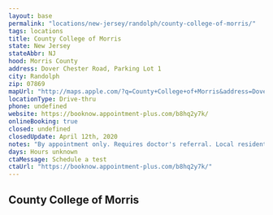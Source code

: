 ```yaml
---
layout: base
permalink: "locations/new-jersey/randolph/county-college-of-morris/"
tags: locations
title: County College of Morris
state: New Jersey
stateAbbr: NJ
hood: Morris County
address: Dover Chester Road, Parking Lot 1
city: Randolph
zip: 07869
mapUrl: "http://maps.apple.com/?q=County+College+of+Morris&address=Dover+Chester+Road+Parking+Lot+1,Randolph,New+Jersey,07869"
locationType: Drive-thru
phone: undefined
website: https://booknow.appointment-plus.com/b8hq2y7k/
onlineBooking: true
closed: undefined
closedUpdate: April 12th, 2020
notes: "By appointment only. Requires doctor's referral. Local residents only."
days: Hours unknown
ctaMessage: Schedule a test
ctaUrl: "https://booknow.appointment-plus.com/b8hq2y7k/"
---
```

## County College of Morris